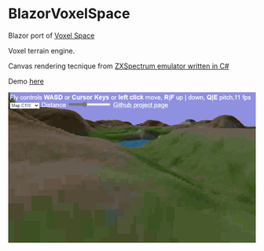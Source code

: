# BlazorVoxelSpace

Blazor port of [Voxel Space](https://github.com/s-macke/VoxelSpace)

Voxel terrain engine.

Canvas rendering tecnique from [ZXSpectrum emulator written in C#](https://github.com/EngstromJimmy/ZXSpectrum)

Demo [here](https://alexandrelozano.github.io/BlazorVoxelSpace/)

![Sample](https://github.com/alexandrelozano/BlazorVoxelSpace/raw/master/Resources/sample.gif)

